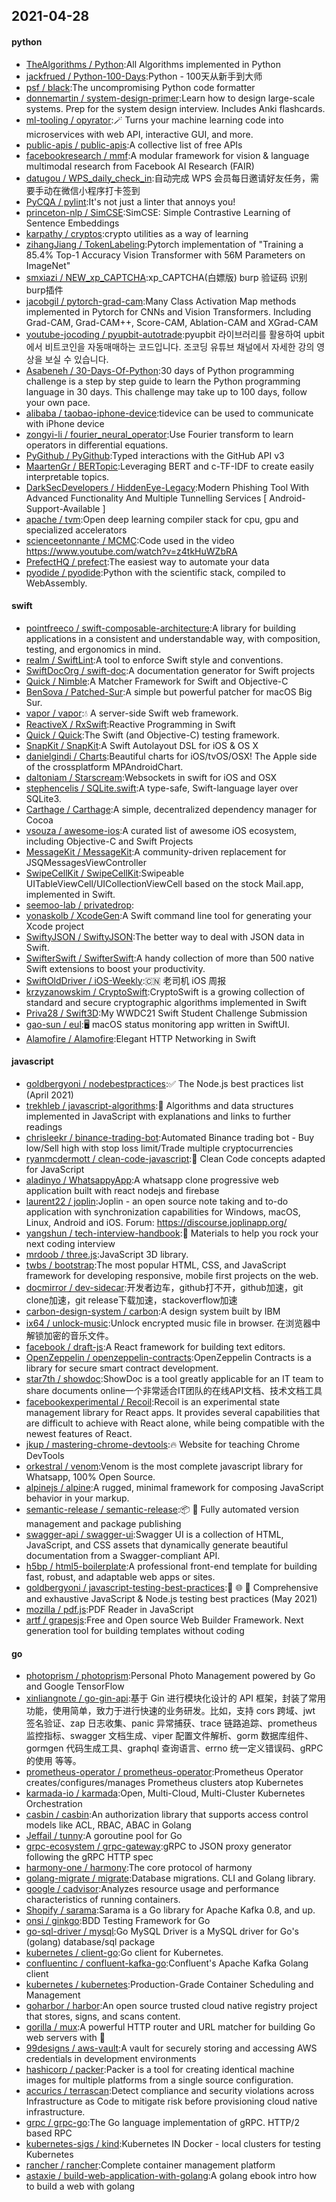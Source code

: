 ## 2021-04-28

#### python
* [TheAlgorithms / Python](https://github.com/TheAlgorithms/Python):All Algorithms implemented in Python
* [jackfrued / Python-100-Days](https://github.com/jackfrued/Python-100-Days):Python - 100天从新手到大师
* [psf / black](https://github.com/psf/black):The uncompromising Python code formatter
* [donnemartin / system-design-primer](https://github.com/donnemartin/system-design-primer):Learn how to design large-scale systems. Prep for the system design interview. Includes Anki flashcards.
* [ml-tooling / opyrator](https://github.com/ml-tooling/opyrator):🪄 Turns your machine learning code into microservices with web API, interactive GUI, and more.
* [public-apis / public-apis](https://github.com/public-apis/public-apis):A collective list of free APIs
* [facebookresearch / mmf](https://github.com/facebookresearch/mmf):A modular framework for vision & language multimodal research from Facebook AI Research (FAIR)
* [datugou / WPS_daily_check_in](https://github.com/datugou/WPS_daily_check_in):自动完成 WPS 会员每日邀请好友任务，需要手动在微信小程序打卡签到
* [PyCQA / pylint](https://github.com/PyCQA/pylint):It's not just a linter that annoys you!
* [princeton-nlp / SimCSE](https://github.com/princeton-nlp/SimCSE):SimCSE: Simple Contrastive Learning of Sentence Embeddings
* [karpathy / cryptos](https://github.com/karpathy/cryptos):crypto utilities as a way of learning
* [zihangJiang / TokenLabeling](https://github.com/zihangJiang/TokenLabeling):Pytorch implementation of "Training a 85.4% Top-1 Accuracy Vision Transformer with 56M Parameters on ImageNet"
* [smxiazi / NEW_xp_CAPTCHA](https://github.com/smxiazi/NEW_xp_CAPTCHA):xp_CAPTCHA(白嫖版) burp 验证码 识别 burp插件
* [jacobgil / pytorch-grad-cam](https://github.com/jacobgil/pytorch-grad-cam):Many Class Activation Map methods implemented in Pytorch for CNNs and Vision Transformers. Including Grad-CAM, Grad-CAM++, Score-CAM, Ablation-CAM and XGrad-CAM
* [youtube-jocoding / pyupbit-autotrade](https://github.com/youtube-jocoding/pyupbit-autotrade):pyupbit 라이브러리를 활용하여 upbit에서 비트코인을 자동매매하는 코드입니다. 조코딩 유튜브 채널에서 자세한 강의 영상을 보실 수 있습니다.
* [Asabeneh / 30-Days-Of-Python](https://github.com/Asabeneh/30-Days-Of-Python):30 days of Python programming challenge is a step by step guide to learn the Python programming language in 30 days. This challenge may take up to 100 days, follow your own pace.
* [alibaba / taobao-iphone-device](https://github.com/alibaba/taobao-iphone-device):tidevice can be used to communicate with iPhone device
* [zongyi-li / fourier_neural_operator](https://github.com/zongyi-li/fourier_neural_operator):Use Fourier transform to learn operators in differential equations.
* [PyGithub / PyGithub](https://github.com/PyGithub/PyGithub):Typed interactions with the GitHub API v3
* [MaartenGr / BERTopic](https://github.com/MaartenGr/BERTopic):Leveraging BERT and c-TF-IDF to create easily interpretable topics.
* [DarkSecDevelopers / HiddenEye-Legacy](https://github.com/DarkSecDevelopers/HiddenEye-Legacy):Modern Phishing Tool With Advanced Functionality And Multiple Tunnelling Services [ Android-Support-Available ]
* [apache / tvm](https://github.com/apache/tvm):Open deep learning compiler stack for cpu, gpu and specialized accelerators
* [scienceetonnante / MCMC](https://github.com/scienceetonnante/MCMC):Code used in the video https://www.youtube.com/watch?v=z4tkHuWZbRA
* [PrefectHQ / prefect](https://github.com/PrefectHQ/prefect):The easiest way to automate your data
* [pyodide / pyodide](https://github.com/pyodide/pyodide):Python with the scientific stack, compiled to WebAssembly.

#### swift
* [pointfreeco / swift-composable-architecture](https://github.com/pointfreeco/swift-composable-architecture):A library for building applications in a consistent and understandable way, with composition, testing, and ergonomics in mind.
* [realm / SwiftLint](https://github.com/realm/SwiftLint):A tool to enforce Swift style and conventions.
* [SwiftDocOrg / swift-doc](https://github.com/SwiftDocOrg/swift-doc):A documentation generator for Swift projects
* [Quick / Nimble](https://github.com/Quick/Nimble):A Matcher Framework for Swift and Objective-C
* [BenSova / Patched-Sur](https://github.com/BenSova/Patched-Sur):A simple but powerful patcher for macOS Big Sur.
* [vapor / vapor](https://github.com/vapor/vapor):💧
A server-side Swift web framework.
* [ReactiveX / RxSwift](https://github.com/ReactiveX/RxSwift):Reactive Programming in Swift
* [Quick / Quick](https://github.com/Quick/Quick):The Swift (and Objective-C) testing framework.
* [SnapKit / SnapKit](https://github.com/SnapKit/SnapKit):A Swift Autolayout DSL for iOS & OS X
* [danielgindi / Charts](https://github.com/danielgindi/Charts):Beautiful charts for iOS/tvOS/OSX! The Apple side of the crossplatform MPAndroidChart.
* [daltoniam / Starscream](https://github.com/daltoniam/Starscream):Websockets in swift for iOS and OSX
* [stephencelis / SQLite.swift](https://github.com/stephencelis/SQLite.swift):A type-safe, Swift-language layer over SQLite3.
* [Carthage / Carthage](https://github.com/Carthage/Carthage):A simple, decentralized dependency manager for Cocoa
* [vsouza / awesome-ios](https://github.com/vsouza/awesome-ios):A curated list of awesome iOS ecosystem, including Objective-C and Swift Projects
* [MessageKit / MessageKit](https://github.com/MessageKit/MessageKit):A community-driven replacement for JSQMessagesViewController
* [SwipeCellKit / SwipeCellKit](https://github.com/SwipeCellKit/SwipeCellKit):Swipeable UITableViewCell/UICollectionViewCell based on the stock Mail.app, implemented in Swift.
* [seemoo-lab / privatedrop](https://github.com/seemoo-lab/privatedrop):
* [yonaskolb / XcodeGen](https://github.com/yonaskolb/XcodeGen):A Swift command line tool for generating your Xcode project
* [SwiftyJSON / SwiftyJSON](https://github.com/SwiftyJSON/SwiftyJSON):The better way to deal with JSON data in Swift.
* [SwifterSwift / SwifterSwift](https://github.com/SwifterSwift/SwifterSwift):A handy collection of more than 500 native Swift extensions to boost your productivity.
* [SwiftOldDriver / iOS-Weekly](https://github.com/SwiftOldDriver/iOS-Weekly):🇨🇳
老司机 iOS 周报
* [krzyzanowskim / CryptoSwift](https://github.com/krzyzanowskim/CryptoSwift):CryptoSwift is a growing collection of standard and secure cryptographic algorithms implemented in Swift
* [Priva28 / Swift3D](https://github.com/Priva28/Swift3D):My WWDC21 Swift Student Challenge Submission
* [gao-sun / eul](https://github.com/gao-sun/eul):🖥️
macOS status monitoring app written in SwiftUI.
* [Alamofire / Alamofire](https://github.com/Alamofire/Alamofire):Elegant HTTP Networking in Swift

#### javascript
* [goldbergyoni / nodebestpractices](https://github.com/goldbergyoni/nodebestpractices):✅
The Node.js best practices list (April 2021)
* [trekhleb / javascript-algorithms](https://github.com/trekhleb/javascript-algorithms):📝
Algorithms and data structures implemented in JavaScript with explanations and links to further readings
* [chrisleekr / binance-trading-bot](https://github.com/chrisleekr/binance-trading-bot):Automated Binance trading bot - Buy low/Sell high with stop loss limit/Trade multiple cryptocurrencies
* [ryanmcdermott / clean-code-javascript](https://github.com/ryanmcdermott/clean-code-javascript):🛁
Clean Code concepts adapted for JavaScript
* [aladinyo / WhatsappyApp](https://github.com/aladinyo/WhatsappyApp):A whatsapp clone progressive web application built with react nodejs and firebase
* [laurent22 / joplin](https://github.com/laurent22/joplin):Joplin - an open source note taking and to-do application with synchronization capabilities for Windows, macOS, Linux, Android and iOS. Forum: https://discourse.joplinapp.org/
* [yangshun / tech-interview-handbook](https://github.com/yangshun/tech-interview-handbook):💯
Materials to help you rock your next coding interview
* [mrdoob / three.js](https://github.com/mrdoob/three.js):JavaScript 3D library.
* [twbs / bootstrap](https://github.com/twbs/bootstrap):The most popular HTML, CSS, and JavaScript framework for developing responsive, mobile first projects on the web.
* [docmirror / dev-sidecar](https://github.com/docmirror/dev-sidecar):开发者边车，github打不开，github加速，git clone加速，git release下载加速，stackoverflow加速
* [carbon-design-system / carbon](https://github.com/carbon-design-system/carbon):A design system built by IBM
* [ix64 / unlock-music](https://github.com/ix64/unlock-music):Unlock encrypted music file in browser. 在浏览器中解锁加密的音乐文件。
* [facebook / draft-js](https://github.com/facebook/draft-js):A React framework for building text editors.
* [OpenZeppelin / openzeppelin-contracts](https://github.com/OpenZeppelin/openzeppelin-contracts):OpenZeppelin Contracts is a library for secure smart contract development.
* [star7th / showdoc](https://github.com/star7th/showdoc):ShowDoc is a tool greatly applicable for an IT team to share documents online一个非常适合IT团队的在线API文档、技术文档工具
* [facebookexperimental / Recoil](https://github.com/facebookexperimental/Recoil):Recoil is an experimental state management library for React apps. It provides several capabilities that are difficult to achieve with React alone, while being compatible with the newest features of React.
* [jkup / mastering-chrome-devtools](https://github.com/jkup/mastering-chrome-devtools):🔥
Website for teaching Chrome DevTools
* [orkestral / venom](https://github.com/orkestral/venom):Venom is the most complete javascript library for Whatsapp, 100% Open Source.
* [alpinejs / alpine](https://github.com/alpinejs/alpine):A rugged, minimal framework for composing JavaScript behavior in your markup.
* [semantic-release / semantic-release](https://github.com/semantic-release/semantic-release):📦
🚀
Fully automated version management and package publishing
* [swagger-api / swagger-ui](https://github.com/swagger-api/swagger-ui):Swagger UI is a collection of HTML, JavaScript, and CSS assets that dynamically generate beautiful documentation from a Swagger-compliant API.
* [h5bp / html5-boilerplate](https://github.com/h5bp/html5-boilerplate):A professional front-end template for building fast, robust, and adaptable web apps or sites.
* [goldbergyoni / javascript-testing-best-practices](https://github.com/goldbergyoni/javascript-testing-best-practices):📗
🌐
🚢
Comprehensive and exhaustive JavaScript & Node.js testing best practices (May 2021)
* [mozilla / pdf.js](https://github.com/mozilla/pdf.js):PDF Reader in JavaScript
* [artf / grapesjs](https://github.com/artf/grapesjs):Free and Open source Web Builder Framework. Next generation tool for building templates without coding

#### go
* [photoprism / photoprism](https://github.com/photoprism/photoprism):Personal Photo Management powered by Go and Google TensorFlow
* [xinliangnote / go-gin-api](https://github.com/xinliangnote/go-gin-api):基于 Gin 进行模块化设计的 API 框架，封装了常用功能，使用简单，致力于进行快速的业务研发。比如，支持 cors 跨域、jwt 签名验证、zap 日志收集、panic 异常捕获、trace 链路追踪、prometheus 监控指标、swagger 文档生成、viper 配置文件解析、gorm 数据库组件、gormgen 代码生成工具、graphql 查询语言、errno 统一定义错误码、gRPC 的使用 等等。
* [prometheus-operator / prometheus-operator](https://github.com/prometheus-operator/prometheus-operator):Prometheus Operator creates/configures/manages Prometheus clusters atop Kubernetes
* [karmada-io / karmada](https://github.com/karmada-io/karmada):Open, Multi-Cloud, Multi-Cluster Kubernetes Orchestration
* [casbin / casbin](https://github.com/casbin/casbin):An authorization library that supports access control models like ACL, RBAC, ABAC in Golang
* [Jeffail / tunny](https://github.com/Jeffail/tunny):A goroutine pool for Go
* [grpc-ecosystem / grpc-gateway](https://github.com/grpc-ecosystem/grpc-gateway):gRPC to JSON proxy generator following the gRPC HTTP spec
* [harmony-one / harmony](https://github.com/harmony-one/harmony):The core protocol of harmony
* [golang-migrate / migrate](https://github.com/golang-migrate/migrate):Database migrations. CLI and Golang library.
* [google / cadvisor](https://github.com/google/cadvisor):Analyzes resource usage and performance characteristics of running containers.
* [Shopify / sarama](https://github.com/Shopify/sarama):Sarama is a Go library for Apache Kafka 0.8, and up.
* [onsi / ginkgo](https://github.com/onsi/ginkgo):BDD Testing Framework for Go
* [go-sql-driver / mysql](https://github.com/go-sql-driver/mysql):Go MySQL Driver is a MySQL driver for Go's (golang) database/sql package
* [kubernetes / client-go](https://github.com/kubernetes/client-go):Go client for Kubernetes.
* [confluentinc / confluent-kafka-go](https://github.com/confluentinc/confluent-kafka-go):Confluent's Apache Kafka Golang client
* [kubernetes / kubernetes](https://github.com/kubernetes/kubernetes):Production-Grade Container Scheduling and Management
* [goharbor / harbor](https://github.com/goharbor/harbor):An open source trusted cloud native registry project that stores, signs, and scans content.
* [gorilla / mux](https://github.com/gorilla/mux):A powerful HTTP router and URL matcher for building Go web servers with
🦍
* [99designs / aws-vault](https://github.com/99designs/aws-vault):A vault for securely storing and accessing AWS credentials in development environments
* [hashicorp / packer](https://github.com/hashicorp/packer):Packer is a tool for creating identical machine images for multiple platforms from a single source configuration.
* [accurics / terrascan](https://github.com/accurics/terrascan):Detect compliance and security violations across Infrastructure as Code to mitigate risk before provisioning cloud native infrastructure.
* [grpc / grpc-go](https://github.com/grpc/grpc-go):The Go language implementation of gRPC. HTTP/2 based RPC
* [kubernetes-sigs / kind](https://github.com/kubernetes-sigs/kind):Kubernetes IN Docker - local clusters for testing Kubernetes
* [rancher / rancher](https://github.com/rancher/rancher):Complete container management platform
* [astaxie / build-web-application-with-golang](https://github.com/astaxie/build-web-application-with-golang):A golang ebook intro how to build a web with golang
